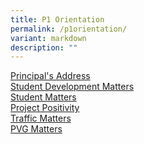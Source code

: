 ```yaml
---
title: P1 Orientation
permalink: /p1orientation/
variant: markdown
description: ""
---
```

[Principal's Address](/files/P1%20Orientation/principal's%20address.pdf)<br>
[Student Development Matters](/files/P1%20Orientation/student%20development%20matters.pdf)<br>
[Student Matters](/files/P1%20Orientation/student%20matters.pdf)<br>
[Project Positivity](https://drive.google.com/file/d/1HWLC88c282R8037kazCn_JzsgsFEQNuk/view?usp=sharing)<br>[Traffic Matters](https://drive.google.com/file/d/1sGBcUMVj_u4Scg7LE1QE5mLlzvyNF598/view?usp=sharing)<br>[PVG Matters](/files/P1%20Orientation/pvg%20matters.pdf)
